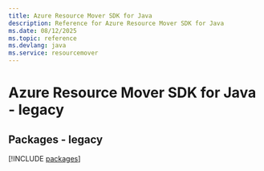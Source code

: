 ```yaml
---
title: Azure Resource Mover SDK for Java
description: Reference for Azure Resource Mover SDK for Java
ms.date: 08/12/2025
ms.topic: reference
ms.devlang: java
ms.service: resourcemover
---
```

# Azure Resource Mover SDK for Java - legacy
## Packages - legacy
[!INCLUDE [packages](resource-mover-index.md)]